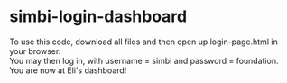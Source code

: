 # simbi-login-dashboard

To use this code, download all files and then open up login-page.html in your browser. <br />
You may then log in, with username = simbi and password = foundation. <br />
You are now at Eli's dashboard!
